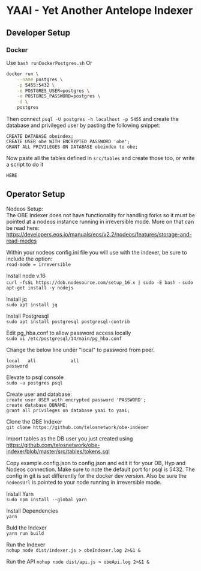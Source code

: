 # YAAI - Yet Another Antelope Indexer

## Developer Setup

### Docker

Use
`bash runDockerPostgres.sh`
Or

```bash
docker run \
    --name postgres \
    -p 5455:5432 \
    -e POSTGRES_USER=postgres \
    -e POSTGRES_PASSWORD=postgres \
    -d \
    postgres
```

Then connect `psql -U postgres -h localhost -p 5455` and create the database and privileged user by pasting the following snippet:

```postgresql
CREATE DATABASE obeindex;
CREATE USER obe WITH ENCRYPTED PASSWORD 'obe';
GRANT ALL PRIVILEGES ON DATABASE obeindex to obe;
```

Now paste all the tables defined in `src/tables` and create those too, or write a script to do it

```bash
HERE
```

## Operator Setup

Nodeos Setup:  
The OBE Indexer does not have functionality for handling forks so it must be pointed at a nodeos instance running in irreversible mode. More on that can be read here: https://developers.eos.io/manuals/eos/v2.2/nodeos/features/storage-and-read-modes

Within your nodeos config.ini file you will use with the indexer, be sure to include the option:  
```read-mode = irreversible```

Install node v.16  
```curl -fsSL https://deb.nodesource.com/setup_16.x | sudo -E bash -```
```sudo apt-get install -y nodejs```

Install jq  
```sudo apt install jq```

Install Postgresql  
```sudo apt install postgresql postgresql-contrib```

Edit pg_hba.conf to allow password access locally  
```sudo vi /etc/postgresql/14/main/pg_hba.conf```

Change the below line under "local" to password from peer.  
```# "local" is for Unix domain socket connections only
local   all             all                                     password
```

Elevate to psql console  
```sudo -u postgres psql```

Create user and database:  
```create user USER with encrypted password 'PASSWORD';```  
```create database DBNAME;```  
```grant all privileges on database yaai to yaai;```  

Clone the OBE Indexer  
```git clone https://github.com/telosnetwork/obe-indexer```

Import tables as the DB user you just created using https://github.com/telosnetwork/obe-indexer/blob/master/src/tables/tokens.sql

Copy example.config.json to config.json and edit it for your DB, Hyp and Nodeos connection. Make sure to note the default port for psql is 5432. The config in git is set differently for the docker dev version. Also be sure the `nodeosUrl` is pointed to your node running in irreversible mode.

Install Yarn  
```sudo npm install --global yarn```

Install Dependencies  
```yarn ```

Buld the Indexer  
```yarn run build```

Run the Indexer  
```nohup node dist/indexer.js > obeIndexer.log 2>&1 &```

Run the API
```nohup node dist/api.js > obeApi.log 2>&1 &```



